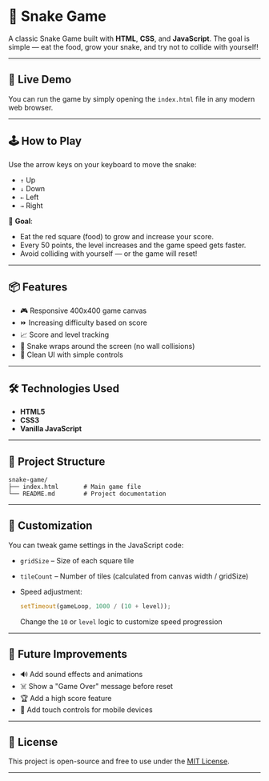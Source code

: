 # 🐍 Snake Game

A classic Snake Game built with **HTML**, **CSS**, and **JavaScript**. The goal is simple — eat the food, grow your snake, and try not to collide with yourself!

---

## 🚀 Live Demo

You can run the game by simply opening the `index.html` file in any modern web browser.

---

## 🕹️ How to Play

Use the arrow keys on your keyboard to move the snake:

* `↑` Up
* `↓` Down
* `←` Left
* `→` Right

🎯 **Goal**:

* Eat the red square (food) to grow and increase your score.
* Every 50 points, the level increases and the game speed gets faster.
* Avoid colliding with yourself — or the game will reset!

---

## 📦 Features

* 🎮 Responsive 400x400 game canvas
* ⏩ Increasing difficulty based on score
* 📈 Score and level tracking
* 🔄 Snake wraps around the screen (no wall collisions)
* 🧼 Clean UI with simple controls

---

## 🛠️ Technologies Used

* **HTML5**
* **CSS3**
* **Vanilla JavaScript**

---

## 📁 Project Structure

```
snake-game/
├── index.html       # Main game file
└── README.md        # Project documentation
```

---

## 🔧 Customization

You can tweak game settings in the JavaScript code:

* `gridSize` – Size of each square tile
* `tileCount` – Number of tiles (calculated from canvas width / gridSize)
* Speed adjustment:

  ```js
  setTimeout(gameLoop, 1000 / (10 + level));
  ```

  Change the `10` or `level` logic to customize speed progression

---

## 🧠 Future Improvements

* 🔊 Add sound effects and animations
* ☠️ Show a "Game Over" message before reset
* 🏆 Add a high score feature
* 📱 Add touch controls for mobile devices

---

## 📜 License

This project is open-source and free to use under the [MIT License](https://opensource.org/licenses/MIT).

---

